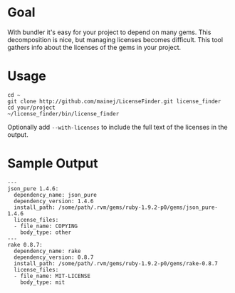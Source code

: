 Goal
====

With bundler it's easy for your project to depend on many gems.  This decomposition is nice, but managing licenses becomes difficult.  This tool gathers info about the licenses of the gems in your project.

Usage
=====

    cd ~
    git clone http://github.com/mainej/LicenseFinder.git license_finder
    cd your/project
    ~/license_finder/bin/license_finder

Optionally add `--with-licenses` to include the full text of the licenses in the output.

Sample Output
=============

    --- 
    json_pure 1.4.6: 
      dependency_name: json_pure
      dependency_version: 1.4.6
      install_path: /some/path/.rvm/gems/ruby-1.9.2-p0/gems/json_pure-1.4.6
      license_files: 
      - file_name: COPYING
        body_type: other
    --- 
    rake 0.8.7: 
      dependency_name: rake
      dependency_version: 0.8.7
      install_path: /some/path/.rvm/gems/ruby-1.9.2-p0/gems/rake-0.8.7
      license_files: 
      - file_name: MIT-LICENSE
        body_type: mit
        
